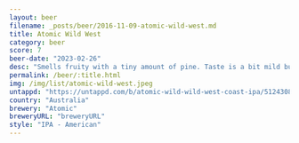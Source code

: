 ```yaml
---
layout: beer
filename: _posts/beer/2016-11-09-atomic-wild-west.md
title: Atomic Wild West
category: beer
score: 7
beer-date: "2023-02-26"
desc: "Smells fruity with a tiny amount of pine. Taste is a bit mild but would make a good session IPA"
permalink: /beer/:title.html
img: /img/list/atomic-wild-west.jpeg
untappd: "https://untappd.com/b/atomic-wild-wild-west-coast-ipa/5124308"
country: "Australia"
brewery: "Atomic"
breweryURL: "breweryURL"
style: "IPA - American"
---
```

